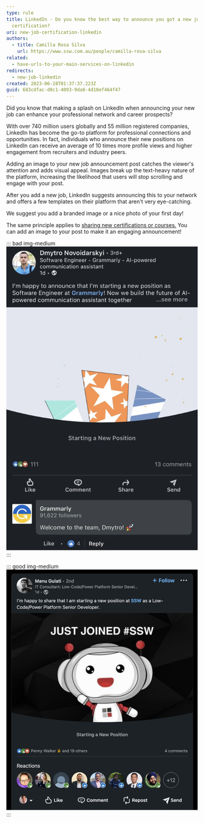 ```yaml
---
type: rule
title: LinkedIn - Do you know the best way to announce you got a new job or
  certification?
uri: new-job-certification-linkedin
authors:
  - title: Camilla Rosa Silva
    url: https://www.ssw.com.au/people/camilla-rosa-silva
related:
  - have-urls-to-your-main-services-on-linkedin
redirects:
  - new-job-linkedin
created: 2023-06-28T01:37:37.223Z
guid: 683cdfac-d0c1-4093-9da8-4d10ef464f47
---
```


Did you know that making a splash on LinkedIn when announcing your new job can enhance your professional network and career prospects?

With over 740 million users globally and 55 million registered companies, LinkedIn has become the go-to platform for professional connections and opportunities. In fact, individuals who announce their new positions on LinkedIn can receive an average of 10 times more profile views and higher engagement from recruiters and industry peers.

<!--endintro-->

Adding an image to your new job announcement post catches the viewer's attention and adds visual appeal. Images break up the text-heavy nature of the platform, increasing the likelihood that users will stop scrolling and engage with your post.

After you add a new job, LinkedIn suggests announcing this to your network and offers a few templates on their platform that aren't very eye-catching.

We suggest you add a branded image or a nice photo of your first day!

The same principle applies to [sharing new certifications or courses.](https://www.linkedin.com/help/linkedin/answer/a704787/add-learning-certificates-of-completion-and-skills-to-your-linkedin-profile) You can add an image to your post to make it an engaging announcement!

::: bad img-medium
![Figure: Bad example - LinkedIn offers templates without any personality, which most users will just keep scrolling and not really stop to read as they are very common ](linkedin-new-job-template.png)
:::

::: good img-medium
![Figure: Good example - The branded image made a difference in the post and had a much higher engagement 🚀](linkedin-new-job-branded.png)
:::
